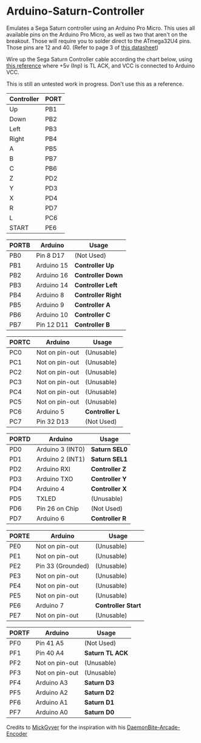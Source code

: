 # Arduino-Saturn-Controller
Emulates a Sega Saturn controller using an Arduino Pro Micro. This uses all available pins on the Arduino Pro Micro, as well as two that aren't on the breakout. Those will require you to solder direct to the ATmega32U4 pins. Those pins are 12 and 40. (Refer to page 3 of [this datasheet](https://ww1.microchip.com/downloads/en/DeviceDoc/Atmel-7766-8-bit-AVR-ATmega16U4-32U4_Datasheet.pdf))

Wire up the Sega Saturn Controller cable according the chart below, using [this reference](https://gamesx.com/controldata/saturn.htm) where +5v (Inp) is TL ACK, and VCC is connected to Arduino VCC.

This is still an untested work in progress. Don't use this as a reference.


| Controller | PORT |
|------------|------|
| Up         | PB1  |
| Down       | PB2  |
| Left       | PB3  |
| Right      | PB4  |
| A          | PB5  |
| B          | PB7  |
| C          | PB6  |
| Z          | PD2  |
| Y          | PD3  |
| X          | PD4  |
| R          | PD7  |
| L          | PC6  |
| START      | PE6  |

|PORTB| Arduino          | Usage                |
|-----|------------------|----------------------|
| PB0 | Pin 8  D17       | (Not Used)           |
| PB1 | Arduino 15       | **Controller Up**    |
| PB2 | Arduino 16       | **Controller Down**  |
| PB3 | Arduino 14       | **Controller Left**  |
| PB4 | Arduino 8        | **Controller Right** |
| PB5 | Arduino 9        | **Controller A**     |
| PB6 | Arduino 10       | **Controller C**     |
| PB7 | Pin 12 D11       | **Controller B**     |

|PORTC| Arduino          | Usage                |
|-----|------------------|----------------------|
| PC0 | Not on pin-out   | (Unusable)           |
| PC1 | Not on pin-out   | (Unusable)           |
| PC2 | Not on pin-out   | (Unusable)           |
| PC3 | Not on pin-out   | (Unusable)           |
| PC4 | Not on pin-out   | (Unusable)           |
| PC5 | Not on pin-out   | (Unusable)           |
| PC6 | Arduino 5        | **Controller  L**    |
| PC7 | Pin 32 D13       | (Not Used)           |

|PORTD| Arduino          | Usage                |
|-----|------------------|----------------------|
| PD0 | Arduino 3 (INT0) | **Saturn SEL0**      |
| PD1 | Arduino 2 (INT1) | **Saturn SEL1**      |
| PD2 | Arduino RXI      | **Controller Z**     |
| PD3 | Arduino TXO      | **Controller Y**     |
| PD4 | Arduino 4        | **Controller X**      |
| PD5 | TXLED            | (Unusable)           |
| PD6 | Pin 26 on Chip   | (Not Used)           |
| PD7 | Arduino 6        | **Controller R**     |
 
|PORTE| Arduino          | Usage                |
|-----|------------------|----------------------|
| PE0 | Not on pin-out   | (Unusable)           |
| PE1 | Not on pin-out   | (Unusable)           |
| PE2 | Pin 33 (Grounded)| (Unusable)           |
| PE3 | Not on pin-out   | (Unusable)           |
| PE4 | Not on pin-out   | (Unusable)           |
| PE5 | Not on pin-out   | (Unusable)           |
| PE6 | Arduino 7        | **Controller Start** |
| PE7 | Not on pin-out   | (Unusable)           |
 
|PORTF| Arduino          | Usage                |
|-----|------------------|----------------------|
| PF0 | Pin 41 A5        | (Not Used)           |
| PF1 | Pin 40 A4        | **Saturn TL ACK**    |
| PF2 | Not on pin-out   | (Unusable)           |
| PF3 | Not on pin-out   | (Unusable)           |
| PF4 | Arduino A3       | **Saturn D3**        |
| PF5 | Arduino A2       | **Saturn D2**        |
| PF6 | Arduino A1       | **Saturn D1**        |
| PF7 | Arduino A0       | **Saturn D0**        |


Credits to [MickGyver](https://github.com/MickGyver) for the inspiration with his [DaemonBite-Arcade-Encoder](https://github.com/MickGyver/DaemonBite-Arcade-Encoder)
